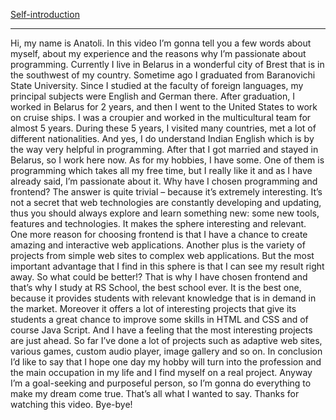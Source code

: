[Self-introduction](https://www.youtube.com/watch?v=Qiza0OA1E9w)

---

Hi, my name is Anatoli. In this video I’m gonna tell you a few words about myself, about my experience and the reasons why I’m passionate about programming.
Currently I live in Belarus in a wonderful city of Brest that is in the southwest of my country. Sometime ago I graduated from Baranovichi State University. Since I studied at the faculty of foreign languages, my principal subjects were English and German there. After graduation, I worked in Belarus for 2 years, and then I went to the United States to work on cruise ships. I was a croupier and worked in the multicultural team for almost 5 years. During these 5 years, I visited many countries, met a lot of different nationalities. And yes, I do understand Indian English which is by the way very helpful in programming.
After that I got married and stayed in Belarus, so I work here now.
As for my hobbies, I have some. One of them is programming which takes all my free time, but I really like it and as I have already said, I’m passionate about it. Why have I chosen programming and frontend? The answer is quite trivial – because it’s extremely interesting. It’s not a secret that web technologies are constantly developing and updating, thus you should always explore and learn something new: some new tools, features and technologies. It makes the sphere interesting and relevant. One more reason for choosing frontend is that I have a chance to create amazing and interactive web applications. Another plus is the variety of projects from simple web sites to complex web applications. But the most important advantage that I find in this sphere is that I can see my result right away. So what could be better!? That is why I have chosen frontend and that’s why I study at RS School, the best school ever. It is the best one, because it provides students with relevant knowledge that is in demand in the market. Moreover it offers a lot of interesting projects that give its students a great chance to improve some skills in HTML and CSS and of course Java Script. And I have a feeling that the most interesting projects are just ahead.
So far I’ve done a lot of projects such as adaptive web sites, various games, custom audio player, image gallery and so on.
In conclusion I’d like to say that I hope one day my hobby will turn into the profession and the main occupation in my life and I find myself on a real project. Anyway I’m a goal-seeking and purposeful person, so I’m gonna do everything to make my dream come true.
That’s all what I wanted to say. Thanks for watching this video. Bye-bye!

